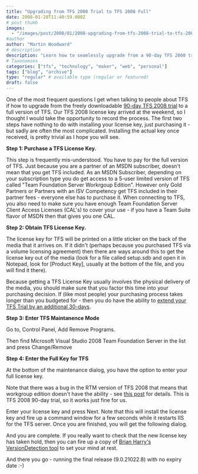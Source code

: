 ```yaml
---
title: "Upgrading from TFS 2008 Trial to TFS 2008 Full"
date: 2008-01-28T11:40:59.000Z
# post thumb
images:
  - "/images/post/2008/01/2008-upgrading-from-tfs-2008-trial-to-tfs-2008-full.jpg"
#author
author: "Martin Woodward"
# description
description: "Learn how to seamlessly upgrade from a 90-day TFS 2008 trial to the full version with key purchasing tips and installation steps."
# Taxonomies
categories: ["tfs", "technology", "maker", "web", "personal"]
tags: ["blog", "archive"]
type: "regular" # available type (regular or featured)
draft: false
---
```


One of the most frequent questions I get when talking to people about TFS if how to upgrade from the freely downloadable [90-day TFS 2008 trial](http://www.microsoft.com/downloads/details.aspx?FamilyID=B0155166-B0A3-436E-AC95-37D7E39A440C&displaylang=en) to a full version of TFS. Our TFS 2008 license key arrived at the weekend, so I thought I would take the opportunity to record the process. The first two steps have nothing to do with installing your license key, just purchasing it - but sadly are often the most complicated. Installing the actual key once received, is pretty trivial as I hope you will see.

**Step 1: Purchase a TFS License Key.**

This step is frequently mis-understood. You have to pay for the full version of TFS. Just because you are a partner of an MSDN subscriber, doesn't mean that you get TFS included. As an MSDN Subscriber, depending on your subscription type you do get access to a 5-user limited version of TFS called "Team Foundation Server Workrgoup Edition". However only Gold Partners or Partners with an ISV Competency get TFS included in their partner fees - everyone else has to purchase it. When connecting to TFS, you also need to make sure you have enough Team Foundation Server Client Access Licenses (CAL's) to cover your use - if you have a Team Suite flavor of MSDN then that gives you one CAL.

**Step 2: Obtain TFS License Key.**

The license key for TFS will be printed on a little sticker on the back of the media that it arrives on. If it didn't (perhaps because you purchased TFS via a volume licensing agreement) then there are ways around this to get the license key out of the media (look for a file called setup.sdb and open it in Notepad, look for [Product Key], usually at the bottom of the file, and you will find it there).

Because getting a TFS License Key usually involves the physical delivery of the media, you should make sure that you factor this time into your purchasing decision. If (like most people) your purchasing process takes longer than you budgeted for - then you do have the ability to [extend your TFS Trial by an additional 30-days](http://blogs.msdn.com/bharry/archive/2008/01/15/checking-your-tfs-version-and-extending-trials.aspx).

**Step 3: Enter TFS Maintanence Mode**

Go to, Control Panel, Add Remove Programs.

[](http://www.woodwardweb.com/WindowsLiveWriter/UpgradingfromTFS2008TrialtoTFS2008Full_A42E/sshot-1_3.png)

Then find Microsoft Visual Studio 2008 Team Foundation Server in the list and press Change/Remove

[](http://www.woodwardweb.com/WindowsLiveWriter/UpgradingfromTFS2008TrialtoTFS2008Full_A42E/sshot-2_2.png)

**Step 4: Enter the Full Key for TFS**

At the bottom of the maintenance dialog, you have the option to enter your full license key.

[](http://www.woodwardweb.com/WindowsLiveWriter/UpgradingfromTFS2008TrialtoTFS2008Full_A42E/sshot-3_2.png)

Note that there was a bug in the RTM version of TFS 2008 that means that workgroup edition doesn't have the ability - see [this post](http://blogs.msdn.com/bharry/archive/2008/01/15/how-to-i-upgrade-to-a-proper-version-of-tfs-2008.aspx) for details. This is TFS 2008 90-day trial, so it works just fine for us.

Enter your license key and press Next. Note that this will install the license key and fire up a command window for a few seconds while it restarts IIS for the TFS server. Once you are finished, you will get the following dialog.

[](http://www.woodwardweb.com/WindowsLiveWriter/UpgradingfromTFS2008TrialtoTFS2008Full_A42E/sshot-4_2.png)

And you are complete. If you really want to check that the new license key has taken hold, then you can fire up a copy of [Brian Harry's VersionDetection tool](http://blogs.msdn.com/bharry/archive/2008/01/15/checking-your-tfs-version-and-extending-trials.aspx) to set your mind at rest.

[](http://www.woodwardweb.com/WindowsLiveWriter/UpgradingfromTFS2008TrialtoTFS2008Full_A42E/sshot-5_2.png)

And there you go - running the final release (9.0.21022.8) with no expiry date :-)
